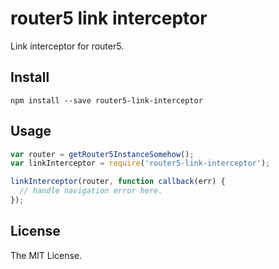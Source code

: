 # router5 link interceptor
Link interceptor for router5.

## Install
```
npm install --save router5-link-interceptor
```

## Usage
```javascript
var router = getRouter5InstanceSomehow();
var linkInterceptor = require('router5-link-interceptor');

linkInterceptor(router, function callback(err) {
  // handle navigation error here.
});
```

## License
The MIT License.
